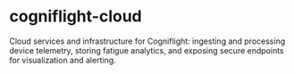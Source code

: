 # cogniflight-cloud
Cloud services and infrastructure for Cogniflight: ingesting and processing device telemetry, storing fatigue analytics, and exposing secure endpoints for visualization and alerting.
